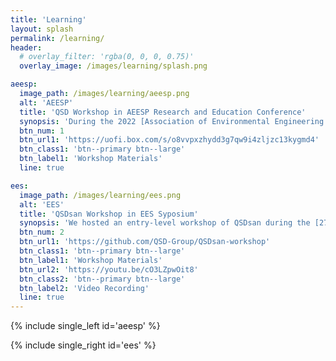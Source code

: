 ```yaml
---
title: 'Learning'
layout: splash
permalink: /learning/
header:
  # overlay_filter: 'rgba(0, 0, 0, 0.75)'
  overlay_image: /images/learning/splash.png

aeesp:
  image_path: /images/learning/aeesp.png
  alt: 'AEESP'
  title: 'QSD Workshop in AEESP Research and Education Conference'
  synopsis: 'During the 2022 [Association of Environmental Engineering and Science Professors (AEESP) Research and Education Conference](https://aeesp2022.wustl.edu), we hosted a workshop on Quantitative Sustainable Design (QSD). In this workshop, we familiarize participants with a structured approach to sustainable design (QSD) and provide experience in leveraging QSD to generate insight in their domains of interest.'
  btn_num: 1
  btn_url1: 'https://uofi.box.com/s/o8vvpxzhydd3g7qw9i4zljzc13kygmd4'
  btn_class1: 'btn--primary btn--large'
  btn_label1: 'Workshop Materials'
  line: true

ees:
  image_path: /images/learning/ees.png
  alt: 'EES'
  title: 'QSDsan Workshop in EES Syposium'
  synopsis: 'We hosted an entry-level workshop of QSDsan during the [27th Environmental Engineering and Science Symposium](https://publish.illinois.edu/2022-environmentalsymposium/) at the University of Illinois Urbana-Champaign. In this workshop, attendees could interact with QSDsan through [Binder](https://mybinder.org/) without any local installation and prior knowledge on programming.'
  btn_num: 2
  btn_url1: 'https://github.com/QSD-Group/QSDsan-workshop'
  btn_class1: 'btn--primary btn--large'
  btn_label1: 'Workshop Materials'
  btn_url2: 'https://youtu.be/cO3LZpwOit8'
  btn_class2: 'btn--primary btn--large'
  btn_label2: 'Video Recording'
  line: true
---
```


{% include single_left id='aeesp' %}

{% include single_right id='ees' %}